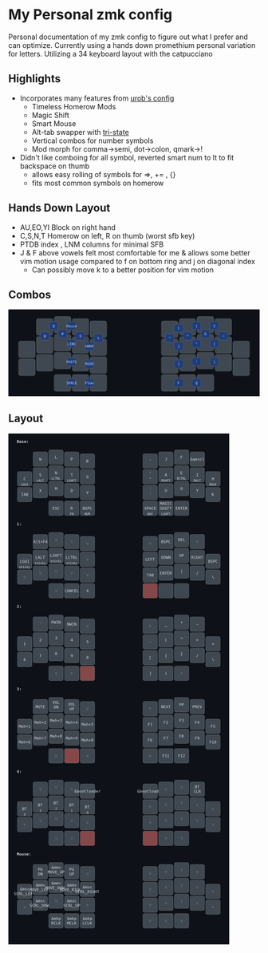# My Personal zmk config

Personal documentation of my zmk config to figure out what I prefer and can optimize. Currently using a hands down promethium personal variation for letters. Utilizing a 34 keyboard layout with the catpucciano

## Highlights 

- Incorporates many features from [urob's config](https://github.com/urob/zmk-config)
    - Timeless Homerow Mods
    - Magic Shift
    - Smart Mouse
    - Alt-tab swapper with [tri-state](https://github.com/dhruvinsh/zmk-tri-state)
    - Vertical combos for number symbols
    - Mod morph for comma->semi, dot->colon, qmark->!
- Didn't like comboing for all symbol, reverted smart num to lt to fit backspace on thumb
    - allows easy rolling of symbols for =>, += , {} 
    - fits most common symbols on homerow   

## Hands Down Layout
- AU,EO,YI Block on right hand
- C,S,N,T Homerow on left, R on thumb (worst sfb key)
- PTDB index , LNM columns for minimal SFB
- J & F above vowels felt most comfortable for me & allows some better vim motion usage compared to f on bottom ring and j on diagonal index
    - Can possibly move k to a better position for vim motion  

## Combos
![](assets/combos.png)

## Layout
![](assets/my_keymap.png)
